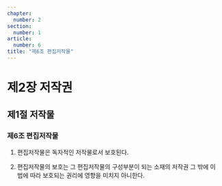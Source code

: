 ```yaml
---
chapter:
  number: 2
section:
  number: 1
article:
  number: 6
title: "제6조 편집저작물"
---
```


# 제2장 저작권

## 제1절 저작물

### 제6조 편집저작물

1. 편집저작물은 독자적인 저작물로서 보호된다.

2. 편집저작물의 보호는 그 편집저작물의 구성부분이 되는 소재의 저작권 그 밖에 이 법에 따라 보호되는 권리에 영향을 미치지 아니한다.
